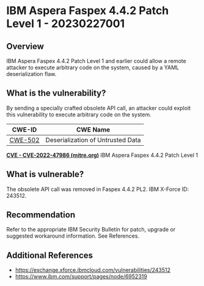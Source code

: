# IBM Aspera Faspex 4.4.2 Patch Level 1 - 20230227001

## Overview

IBM Aspera Faspex 4.4.2 Patch Level 1 and earlier could allow a remote attacker to execute arbitrary code on the system, caused by a YAML deserialization flaw.

## What is the vulnerability?

By sending a specially crafted obsolete API call, an attacker could exploit this vulnerability to execute arbitrary code on the system.

| CWE-ID | CWE Name
| --- | --- |
| [CWE-502](http://cwe.mitre.org/data/definitions/502.html) | Deserialization of Untrusted Data |   |

[**CVE - CVE-2022-47986 (mitre.org)**](https://cve.mitre.org/cgi-bin/cvename.cgi?name=CVE-2022-47986)  IBM Aspera Faspex 4.4.2 Patch Level 1

## What is vulnerable?

The obsolete API call was removed in Faspex 4.4.2 PL2. IBM X-Force ID: 243512.

## Recommendation

Refer to the appropriate IBM Security Bulletin for patch, upgrade or suggested workaround information. See References.

## Additional References

- <https://exchange.xforce.ibmcloud.com/vulnerabilities/243512>
- <https://www.ibm.com/support/pages/node/6952319>

